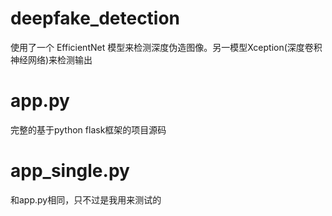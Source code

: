 # deepfake_detection
使用了一个 EfficientNet 模型来检测深度伪造图像。另一模型Xception(深度卷积神经网络)来检测输出
# app.py
完整的基于python flask框架的项目源码
# app_single.py
和app.py相同，只不过是我用来测试的
#
